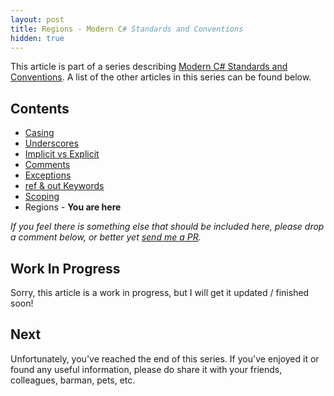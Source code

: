```yaml
---
layout: post
title: Regions - Modern C# Standards and Conventions
hidden: true
---
```


This article is part of a series describing [Modern C# Standards and Conventions](http://blog.devbot.net/standards). A list of the other articles in this series can be found below.

## Contents

* [Casing](http://blog.devbot.net/conventions-casing)
* [Underscores](http://blog.devbot.net/conventions-underscores)
* [Implicit vs Explicit](http://blog.devbot.net/conventions-implicit)
* [Comments](http://blog.devbot.net/conventions-comments)
* [Exceptions](http://blog.devbot.net/conventions-exceptions)
* [ref & out Keywords](http://blog.devbot.net/conventions-refs)
* [Scoping](http://blog.devbot.net/conventions-scoping)
* Regions - **You are here**

_If you feel there is something else that should be included here, please drop a comment below, or better yet [send me a PR](https://github.com/smudge202/smudge202.github.io)._

## Work In Progress

Sorry, this article is a work in progress, but I will get it updated / finished soon!

## Next

Unfortunately, you've reached the end of this series. If you've enjoyed it or found any useful information, please do share it with your friends, colleagues, barman, pets, etc.
